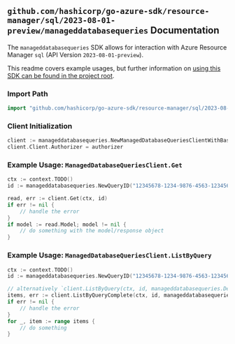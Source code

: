 
## `github.com/hashicorp/go-azure-sdk/resource-manager/sql/2023-08-01-preview/manageddatabasequeries` Documentation

The `manageddatabasequeries` SDK allows for interaction with Azure Resource Manager `sql` (API Version `2023-08-01-preview`).

This readme covers example usages, but further information on [using this SDK can be found in the project root](https://github.com/hashicorp/go-azure-sdk/tree/main/docs).

### Import Path

```go
import "github.com/hashicorp/go-azure-sdk/resource-manager/sql/2023-08-01-preview/manageddatabasequeries"
```


### Client Initialization

```go
client := manageddatabasequeries.NewManagedDatabaseQueriesClientWithBaseURI("https://management.azure.com")
client.Client.Authorizer = authorizer
```


### Example Usage: `ManagedDatabaseQueriesClient.Get`

```go
ctx := context.TODO()
id := manageddatabasequeries.NewQueryID("12345678-1234-9876-4563-123456789012", "example-resource-group", "managedInstanceName", "databaseName", "queryId")

read, err := client.Get(ctx, id)
if err != nil {
	// handle the error
}
if model := read.Model; model != nil {
	// do something with the model/response object
}
```


### Example Usage: `ManagedDatabaseQueriesClient.ListByQuery`

```go
ctx := context.TODO()
id := manageddatabasequeries.NewQueryID("12345678-1234-9876-4563-123456789012", "example-resource-group", "managedInstanceName", "databaseName", "queryId")

// alternatively `client.ListByQuery(ctx, id, manageddatabasequeries.DefaultListByQueryOperationOptions())` can be used to do batched pagination
items, err := client.ListByQueryComplete(ctx, id, manageddatabasequeries.DefaultListByQueryOperationOptions())
if err != nil {
	// handle the error
}
for _, item := range items {
	// do something
}
```
